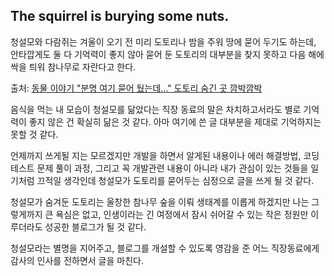 ## The squirrel is burying some nuts.

청설모와 다람쥐는 겨울이 오기 전 미리 도토리나 밤을 주워 땅에 묻어 두기도 하는데, 안타깝게도 둘 다 기억력이 좋지 않아 묻어 둔 도토리의 대부분을 찾지 못하고 다음 해에 싹을 틔워 참나무로 자란다고 한다.

출처: [동물 이야기 "분명 여기 묻어 뒀는데…" 도토리 숨긴 곳 깜박깜박](http://newsteacher.chosun.com/site/data/html_dir/2016/09/07/2016090700070.html)

음식을 먹는 내 모습이 청설모를 닮았다는 직장 동료의 말은 차치하고서라도 별로 기억력이 좋지 않은 건 확실히 닮은 것 같다. 아마 여기에 쓴 글 대부분을 제대로 기억하지는 못할 것 같다.

언제까지 쓰게될 지는 모르겠지만 개발을 하면서 알게된 내용이나 에러 해결방법, 코딩테스트 문제 풀이 과정, 그리고 꼭 개발관련 내용이 아니라 내가 관심이 있는 것들을 일기처럼 끄적일 생각인데 청설모가 도토리를 묻어두는 심정으로 글을 쓰게 될 것 같다.

청설모가 숨겨둔 도토리는 울창한 참나무 숲을 이뤄 생태계를 이롭게 하겠지만 나는 그렇게까지 큰 욕심은 없고, 인생이라는 긴 여정에서 잠시 쉬어갈 수 있는 작은 정원만 이루더라도 성공한 블로그가 될 것 같다.

청설모라는 별명을 지어주고, 블로그를 개설할 수 있도록 영감을 준 어느 직장동료에게 감사의 인사를 전하면서 글을 마친다.
